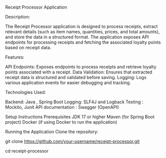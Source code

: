 Receipt Processor Application

Description:

The Receipt Processor application is designed to process receipts, extract relevant details (such as item names, quantities, prices, and total amounts), and store the data in a structured format. The application exposes API endpoints for processing receipts and fetching the associated loyalty points based on receipt data.

Features:

API Endpoints: Exposes endpoints to process receipts and retrieve loyalty points associated with a receipt.
Data Validation: Ensures that extracted receipt data is structured and validated before saving.
Logging: Logs various application events for easier debugging and tracking.


Technologies Used:

Backend: Java , Spring Boot
Logging: SLF4J and Logback
Testing : Mockito, Junit
API documentation : Swagger (OpenAPI)

Setup Instructions
Prerequisites
JDK 17 or higher
Maven (for Spring Boot project)
Docker (if using Docker to run the application)

Running the Application
Clone the repository:

git clone https://github.com/your-username/receipt-processor.git

cd receipt-processor
